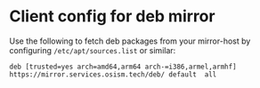 # Client config for deb mirror

Use the following to fetch deb packages from your mirror-host by configuring `/etc/apt/sources.list` or similar:

```list
deb [trusted=yes arch=amd64,arm64 arch-=i386,armel,armhf] https://mirror.services.osism.tech/deb/ default  all
```
